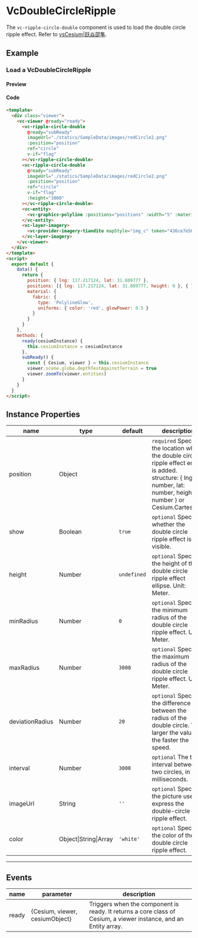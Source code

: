 # VcDoubleCircleRipple

The `vc-ripple-circle-double` component is used to load the double circle ripple effect. Refer to [ysCesium|跃焱邵隼](https://www.wellyyss.cn/ysCesium/main/app.html).

## Example

### Load a VcDoubleCircleRipple

#### Preview

<doc-preview>
  <template>
    <div class="viewer">
      <vc-viewer @ready="ready">
        <vc-ripple-circle-double
          @ready="subReady"
          imageUrl="./statics/SampleData/images/redCircle2.png"
          :position="position"
          ref="circle"
          v-if="flag"
        ></vc-ripple-circle-double>
        <vc-ripple-circle-double
          @ready="subReady"
          imageUrl="./statics/SampleData/images/redCircle2.png"
          :position="position"
          ref="circle"
          v-if="flag"
          :height="3000"
        ></vc-ripple-circle-double>
        <vc-entity>
          <vc-graphics-polyline :positions="positions" :width="5" :material="material"></vc-graphics-polyline>
        </vc-entity>
        <vc-layer-imagery>
          <vc-provider-imagery-tianditu mapStyle="img_c" token="436ce7e50d27eede2f2929307e6b33c0"></vc-provider-imagery-tianditu>
        </vc-layer-imagery>
      </vc-viewer>
    </div>
  </template>
  <script>
    export default {
      data() {
        return {
          position: { lng: 117.217124, lat: 31.809777 },
          positions: [{ lng: 117.217124, lat: 31.809777, height: 0 }, { lng: 117.217124, lat: 31.809777, height: 3000 }],
          material: {
            fabric: {
              type: 'PolylineGlow',
              uniforms: { color: 'red', glowPower: 0.5 }
            }
          }
        }
      },
      methods: {
        ready(cesiumInstance) {
          this.cesiumInstance = cesiumInstance
        },
        subReady() {
          const { Cesium, viewer } = this.cesiumInstance
          viewer.scene.globe.depthTestAgainstTerrain = true
          viewer.zoomTo(viewer.entities)
        }
      }
    }
  </script>
</doc-preview>

#### Code

```html
<template>
  <div class="viewer">
    <vc-viewer @ready="ready">
      <vc-ripple-circle-double
        @ready="subReady"
        imageUrl="./statics/SampleData/images/redCircle2.png"
        :position="position"
        ref="circle"
        v-if="flag"
      ></vc-ripple-circle-double>
      <vc-ripple-circle-double
        @ready="subReady"
        imageUrl="./statics/SampleData/images/redCircle2.png"
        :position="position"
        ref="circle"
        v-if="flag"
        :height="3000"
      ></vc-ripple-circle-double>
      <vc-entity>
        <vc-graphics-polyline :positions="positions" :width="5" :material="material"></vc-graphics-polyline>
      </vc-entity>
      <vc-layer-imagery>
        <vc-provider-imagery-tianditu mapStyle="img_c" token="436ce7e50d27eede2f2929307e6b33c0"></vc-provider-imagery-tianditu>
      </vc-layer-imagery>
    </vc-viewer>
  </div>
</template>
<script>
  export default {
    data() {
      return {
        position: { lng: 117.217124, lat: 31.809777 },
        positions: [{ lng: 117.217124, lat: 31.809777, height: 0 }, { lng: 117.217124, lat: 31.809777, height: 3000 }],
        material: {
          fabric: {
            type: 'PolylineGlow',
            uniforms: { color: 'red', glowPower: 0.5 }
          }
        }
      }
    },
    methods: {
      ready(cesiumInstance) {
        this.cesiumInstance = cesiumInstance
      },
      subReady() {
        const { Cesium, viewer } = this.cesiumInstance
        viewer.scene.globe.depthTestAgainstTerrain = true
        viewer.zoomTo(viewer.entities)
      }
    }
  }
</script>
```

## Instance Properties

<!-- prettier-ignore -->
| name | type | default | description |
| ---------------------- | ------- | ------ | -------------------------------------------------------------------------- |
| position | Object | | `required` Specify the location where the double circle ripple effect entity is added. structure: { lng: number, lat: number, height: number } or Cesium.Cartesian3 |
| show | Boolean | `true` | `optional` Specifies whether the double circle ripple effect is visible. |
| height | Number | `undefined` | `optional` Specify the height of the double circle ripple effect ellipse. Unit: Meter.|
| minRadius | Number | `0` | `optional` Specify the minimum radius of the double circle ripple effect. Unit: Meter.|
| maxRadius | Number | `3000` | `optional` Specify the maximum radius of the double circle ripple effect. Unit: Meter.|
| deviationRadius | Number | `20` | `optional` Specify the difference between the radius of the double circle. The larger the value, the faster the speed.|
| interval | Number | `3000` | `optional` The time interval between two circles, in milliseconds. |
| imageUrl | String | `''` | `optional` Specify the picture used to express the double-circle ripple effect. |
| color | Object\|String\|Array | `'white'` | `optional` Specify the color of the double circle ripple effect. |

---

## Events

<!-- prettier-ignore -->
| name | parameter | description |
| ---- | --------- | ----------- |
| ready | {Cesium, viewer, cesiumObject} | Triggers when the component is ready. It returns a core class of Cesium, a viewer instance, and an Entity array. |
